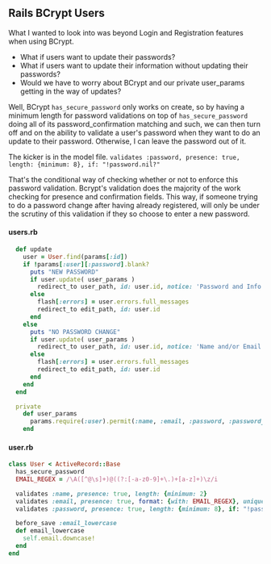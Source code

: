 ## Rails BCrypt Users

What I wanted to look into was beyond Login and Registration features when using BCrypt.

- What if users want to update their passwords?
- What if users want to update their information without updating their passwords?
- Would we have to worry about BCrypt and our private user_params getting in the way of updates?

Well, BCrypt `has_secure_password` only works on create, so by having a minimum length for password validations on top of `has_secure_password` doing all of its password_confirmation matching and such, we can then turn off and on the ability to validate a user's password when they want to do an update to their password. Otherwise, I can leave the password out of it.

The kicker is in the model file. ```validates :password, presence: true, length: {minimum: 8}, if: "!password.nil?"```

That's the conditional way of checking whether or not to enforce this password validation. Bcrypt's validation does the majority of the work checking for presence and confirmation fields. This way, if someone trying to do a password change after having already registered, will only be under the scrutiny of this validation if they so choose to enter a new password.

#### users.rb
```ruby
  def update
    user = User.find(params[:id])
    if !params[:user][:password].blank?
      puts "NEW PASSWORD"
      if user.update( user_params )
        redirect_to user_path, id: user.id, notice: 'Password and Info Updated!'
      else
        flash[:errors] = user.errors.full_messages
        redirect_to edit_path, id: user.id 
      end
    else 
      puts "NO PASSWORD CHANGE"
      if user.update( user_params )
        redirect_to user_path, id: user.id, notice: 'Name and/or Email Updated!'
      else
        flash[:errors] = user.errors.full_messages        
        redirect_to edit_path, id: user.id 
      end
    end
  end

  private
    def user_params
      params.require(:user).permit(:name, :email, :password, :password_confirmation)
    end
```

#### user.rb
```ruby
class User < ActiveRecord::Base
  has_secure_password
  EMAIL_REGEX = /\A([^@\s]+)@((?:[-a-z0-9]+\.)+[a-z]+)\z/i

  validates :name, presence: true, length: {minimum: 2}
  validates :email, presence: true, format: {with: EMAIL_REGEX}, uniqueness: true
  validates :password, presence: true, length: {minimum: 8}, if: "!password.nil?" # <- that's the conditional way of checking whether or not to enforce this password validation. bcrypt's validation up above does the majority of the work

  before_save :email_lowercase
  def email_lowercase
    self.email.downcase!
  end
end